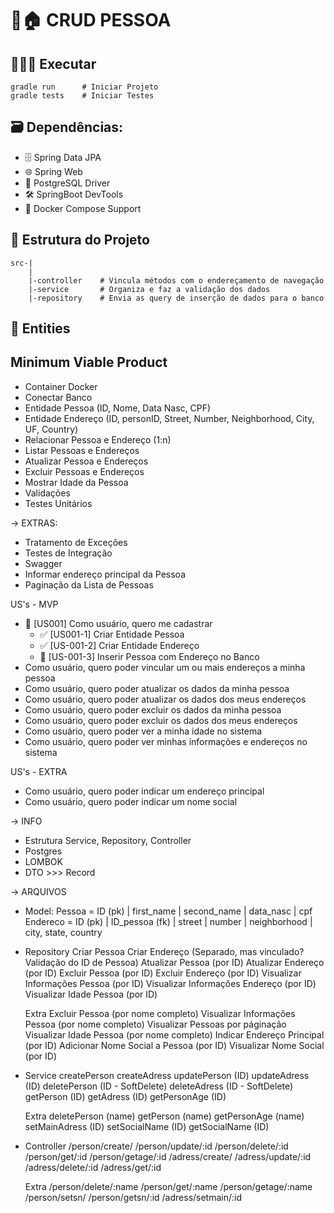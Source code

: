 # 🙋🏠 CRUD PESSOA

## 🧑🏻‍💻 Executar
    gradle run      # Iniciar Projeto
    gradle tests    # Iniciar Testes

## 🗃️ **Dependências:** 
- 🗄️ Spring Data JPA 
- 🌐  Spring Web 
- 📃 PostgreSQL Driver 
- 🛠️ SpringBoot DevTools 
- 🐋 Docker Compose Support 
 
## 📂 Estrutura do Projeto
    src-|
        |
        |-controller    # Vincula métodos com o endereçamento de navegação
        |-service       # Organiza e faz a validação dos dados
        |-repository    # Envia as query de inserção de dados para o banco
    
## 📄 Entities


## Minimum Viable Product
- Container Docker
- Conectar Banco
- Entidade Pessoa (ID, Nome, Data Nasc, CPF)
- Entidade Endereço (ID, personID, Street, Number, Neighborhood, City, UF, Country)
- Relacionar Pessoa e Endereço (1:n)
- Listar Pessoas e Endereços
- Atualizar Pessoa e Endereços
- Excluir Pessoas e Endereços
- Mostrar Idade da Pessoa
- Validações
- Testes Unitários
 
-> EXTRAS:
- Tratamento de Exceções
- Testes de Integração
- Swagger
- Informar endereço principal da Pessoa
- Paginação da Lista de Pessoas
 
US's - MVP
- 🚧 [US001] Como usuário, quero me cadastrar
  - ✅ [US001-1] Criar Entidade Pessoa
  - ✅ [US-001-2] Criar Entidade Endereço
  - 🚧 [US-001-3] Inserir Pessoa com Endereço no Banco
- Como usuário, quero poder vincular um ou mais endereços a minha pessoa
- Como usuário, quero poder atualizar os dados da minha pessoa
- Como usuário, quero poder atualizar os dados dos meus endereços
- Como usuário, quero poder excluir os dados da minha pessoa
- Como usuário, quero poder excluir os dados dos meus endereços
- Como usuário, quero poder ver a minha idade no sistema
- Como usuário, quero poder ver minhas informações e endereços no sistema
 
US's - EXTRA
- Como usuário, quero poder indicar um endereço principal
- Como usuário, quero poder indicar um nome social
 
-> INFO
- Estrutura Service, Repository, Controller
- Postgres
- LOMBOK
- DTO >>> Record
 
-> ARQUIVOS
- Model:
  Pessoa = ID (pk) | first_name | second_name | data_nasc | cpf
  Endereco = ID (pk) | ID_pessoa (fk) | street | number | neighborhood | city, state, country
 
- Repository
  Criar Pessoa
  Criar Endereço (Separado, mas vinculado? Validação do ID de Pessoa)
  Atualizar Pessoa (por ID)
  Atualizar Endereço (por ID)
  Excluir Pessoa (por ID)
  Excluir Endereço (por ID)
  Visualizar Informações Pessoa (por ID)
  Visualizar Informações Endereço (por ID)
  Visualizar Idade Pessoa (por ID)
 
  Extra
  Excluir Pessoa (por nome completo)
  Visualizar Informações Pessoa (por nome completo)
  Visualizar Pessoas por páginação
  Visualizar Idade Pessoa (por nome completo)
  Indicar Endereço Principal (por ID)
  Adicionar Nome Social a Pessoa (por ID)
  Visualizar Nome Social (por ID)
- Service
  createPerson
  createAdress
  updatePerson (ID)
  updateAdress (ID)
  deletePerson (ID - SoftDelete)
  deleteAdress (ID - SoftDelete)
  getPerson (ID)
  getAdress (ID)
  getPersonAge (ID)
 
  Extra
  deletePerson (name)
  getPerson (name)
  getPersonAge (name)
  setMainAdress (ID)
  setSocialName (ID)
  getSocialName (ID)
 
- Controller
  /person/create/
  /person/update/:id
  /person/delete/:id
  /person/get/:id
  /person/getage/:id
  /adress/create/
  /adress/update/:id
  /adress/delete/:id
  /adress/get/:id
 
  Extra
  /person/delete/:name
  /person/get/:name
  /person/getage/:name
  /person/setsn/
  /person/getsn/:id
  /adress/setmain/:id